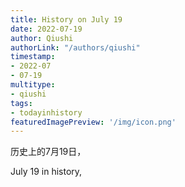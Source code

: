 ```yaml
---
title: History on July 19
date: 2022-07-19
author: Qiushi 
authorLink: "/authors/qiushi"
timestamp: 
- 2022-07
- 07-19
multitype: 
- qiushi
tags: 
- todayinhistory
featuredImagePreview: '/img/icon.png'
---
```









历史上的7月19日，

July 19 in history, 

<!--more-->

